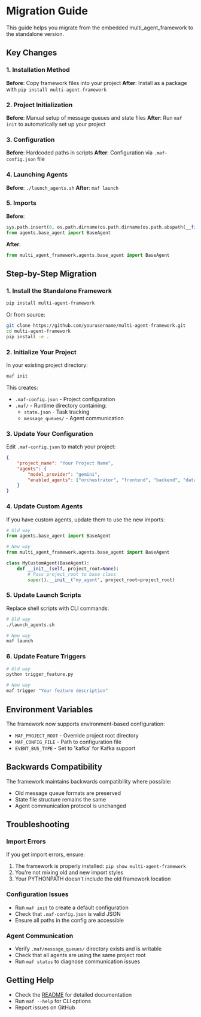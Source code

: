 # Migration Guide

This guide helps you migrate from the embedded multi_agent_framework to the standalone version.

## Key Changes

### 1. Installation Method
**Before**: Copy framework files into your project
**After**: Install as a package with `pip install multi-agent-framework`

### 2. Project Initialization
**Before**: Manual setup of message queues and state files
**After**: Run `maf init` to automatically set up your project

### 3. Configuration
**Before**: Hardcoded paths in scripts
**After**: Configuration via `.maf-config.json` file

### 4. Launching Agents
**Before**: `./launch_agents.sh`
**After**: `maf launch`

### 5. Imports
**Before**:
```python
sys.path.insert(0, os.path.dirname(os.path.dirname(os.path.abspath(__file__))))
from agents.base_agent import BaseAgent
```

**After**:
```python
from multi_agent_framework.agents.base_agent import BaseAgent
```

## Step-by-Step Migration

### 1. Install the Standalone Framework

```bash
pip install multi-agent-framework
```

Or from source:
```bash
git clone https://github.com/yourusername/multi-agent-framework.git
cd multi-agent-framework
pip install -e .
```

### 2. Initialize Your Project

In your existing project directory:
```bash
maf init
```

This creates:
- `.maf-config.json` - Project configuration
- `.maf/` - Runtime directory containing:
  - `state.json` - Task tracking
  - `message_queues/` - Agent communication

### 3. Update Your Configuration

Edit `.maf-config.json` to match your project:

```json
{
    "project_name": "Your Project Name",
    "agents": {
        "model_provider": "gemini",
        "enabled_agents": ["orchestrator", "frontend", "backend", "database"]
    }
}
```

### 4. Update Custom Agents

If you have custom agents, update them to use the new imports:

```python
# Old way
from agents.base_agent import BaseAgent

# New way
from multi_agent_framework.agents.base_agent import BaseAgent

class MyCustomAgent(BaseAgent):
    def __init__(self, project_root=None):
        # Pass project_root to base class
        super().__init__("my_agent", project_root=project_root)
```

### 5. Update Launch Scripts

Replace shell scripts with CLI commands:

```bash
# Old way
./launch_agents.sh

# New way
maf launch
```

### 6. Update Feature Triggers

```bash
# Old way
python trigger_feature.py

# New way
maf trigger "Your feature description"
```

## Environment Variables

The framework now supports environment-based configuration:

- `MAF_PROJECT_ROOT` - Override project root directory
- `MAF_CONFIG_FILE` - Path to configuration file
- `EVENT_BUS_TYPE` - Set to 'kafka' for Kafka support

## Backwards Compatibility

The framework maintains backwards compatibility where possible:
- Old message queue formats are preserved
- State file structure remains the same
- Agent communication protocol is unchanged

## Troubleshooting

### Import Errors
If you get import errors, ensure:
1. The framework is properly installed: `pip show multi-agent-framework`
2. You're not mixing old and new import styles
3. Your PYTHONPATH doesn't include the old framework location

### Configuration Issues
- Run `maf init` to create a default configuration
- Check that `.maf-config.json` is valid JSON
- Ensure all paths in the config are accessible

### Agent Communication
- Verify `.maf/message_queues/` directory exists and is writable
- Check that all agents are using the same project root
- Run `maf status` to diagnose communication issues

## Getting Help

- Check the [README](README.md) for detailed documentation
- Run `maf --help` for CLI options
- Report issues on GitHub